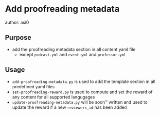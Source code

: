 # Add proofreading metadata

author: asi0

## Purpose

- add the proofreading metadata section in all content yaml file
  - except `podcast.yml` and `event.yml` and `professor.yml`

## Usage

- `add-proofreading-metadata.py` is used to add the template section in all predefined yaml files
- `set-proofreading-reward.py` is used to compute and set the reward of any content for all supported langugages
- `update-proofreading-metadata.py` will be soon™ written and used to update the reward if a new `reviewers_id` has been added
